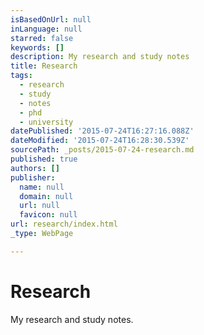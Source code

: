 ```yaml
---
isBasedOnUrl: null
inLanguage: null
starred: false
keywords: []
description: My research and study notes
title: Research
tags:
  - research
  - study
  - notes
  - phd
  - university
datePublished: '2015-07-24T16:27:16.088Z'
dateModified: '2015-07-24T16:28:30.539Z'
sourcePath: _posts/2015-07-24-research.md
published: true
authors: []
publisher:
  name: null
  domain: null
  url: null
  favicon: null
url: research/index.html
_type: WebPage

---
```

# Research

My research and study notes.